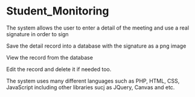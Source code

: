 # Student_Monitoring


The system allows the user to enter a detail of the meeting and use a real signature in order to sign

Save the detail record into a database with the signature as a png image

View the record from the database

Edit the record and delete it if needed too.

The system uses many different languages such as PHP, HTML, CSS, JavaScript including other libraries sucj as JQuery, Canvas  and etc.
